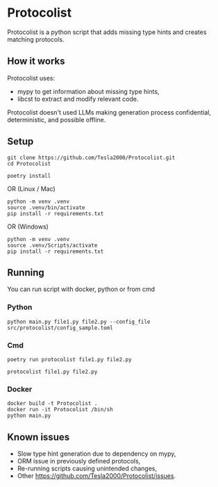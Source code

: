 # Protocolist

Protocolist is a python script that adds missing type hints and creates matching protocols.

## How it works
Protocolist uses:
 - mypy to get information about missing type hints,
 - libcst to extract and modify relevant code.

Protocolist doesn't used LLMs making generation process confidential, deterministic, and possible offline. 


## Setup
```shell
git clone https://github.com/Tesla2000/Protocolist.git
cd Protocolist
```
```shell
poetry install
```
OR (Linux / Mac)
```shell
python -m venv .venv
source .venv/bin/activate
pip install -r requirements.txt
```
OR (Windows)
```shell
python -m venv .venv
source .venv/Scripts/activate
pip install -r requirements.txt
```

## Running

You can run script with docker, python or from cmd

### Python
```shell
python main.py file1.py file2.py --config_file src/protocolist/config_sample.toml
```

### Cmd
```shell
poetry run protocolist file1.py file2.py
```
```shell
protocolist file1.py file2.py
```

### Docker

```shell
docker build -t Protocolist .
docker run -it Protocolist /bin/sh
python main.py
```

## Known issues
 - Slow type hint generation due to dependency on mypy,
 - ORM issue in previously defined protocols,
 - Re-running scripts causing unintended changes,
 - Other https://github.com/Tesla2000/Protocolist/issues.
